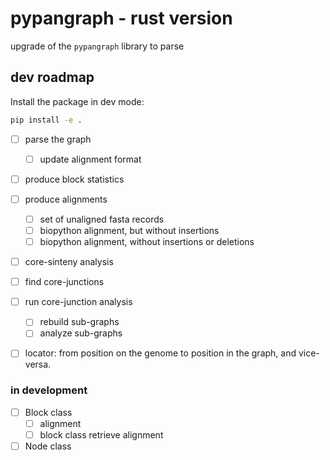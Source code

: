 # pypangraph - rust version

upgrade of the `pypangraph` library to parse

## dev roadmap

Install the package in dev mode:

```bash
pip install -e .
```

- [ ] parse the graph
  - [ ] update alignment format
- [ ] produce block statistics
- [ ] produce alignments
  - [ ] set of unaligned fasta records
  - [ ] biopython alignment, but without insertions
  - [ ] biopython alignment, without insertions or deletions
- [ ] core-sinteny analysis
- [ ] find core-junctions
- [ ] run core-junction analysis
  - [ ] rebuild sub-graphs
  - [ ] analyze sub-graphs
- [ ] locator: from position on the genome to position in the graph, and vice-versa.


### in development

- [ ] Block class
  - [ ] alignment
  - [ ] block class retrieve alignment
- [ ] Node class
